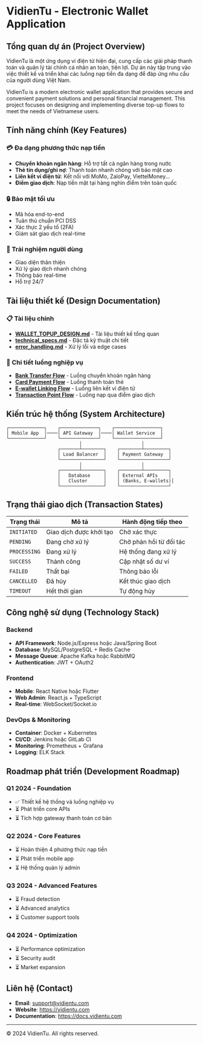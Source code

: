 # VidienTu - Electronic Wallet Application

## Tổng quan dự án (Project Overview)

VidienTu là một ứng dụng ví điện tử hiện đại, cung cấp các giải pháp thanh toán và quản lý tài chính cá nhân an toàn, tiện lợi. Dự án này tập trung vào việc thiết kế và triển khai các luồng nạp tiền đa dạng để đáp ứng nhu cầu của người dùng Việt Nam.

VidienTu is a modern electronic wallet application that provides secure and convenient payment solutions and personal financial management. This project focuses on designing and implementing diverse top-up flows to meet the needs of Vietnamese users.

## Tính năng chính (Key Features)

### 💳 Đa dạng phương thức nạp tiền
- **Chuyển khoản ngân hàng**: Hỗ trợ tất cả ngân hàng trong nước
- **Thẻ tín dụng/ghi nợ**: Thanh toán nhanh chóng với bảo mật cao
- **Liên kết ví điện tử**: Kết nối với MoMo, ZaloPay, ViettelMoney...
- **Điểm giao dịch**: Nạp tiền mặt tại hàng nghìn điểm trên toàn quốc

### 🔒 Bảo mật tối ưu
- Mã hóa end-to-end
- Tuân thủ chuẩn PCI DSS
- Xác thực 2 yếu tố (2FA)
- Giám sát giao dịch real-time

### 🚀 Trải nghiệm người dùng
- Giao diện thân thiện
- Xử lý giao dịch nhanh chóng
- Thông báo real-time
- Hỗ trợ 24/7

## Tài liệu thiết kế (Design Documentation)

### 📋 Tài liệu chính
- **[WALLET_TOPUP_DESIGN.md](./WALLET_TOPUP_DESIGN.md)** - Tài liệu thiết kế tổng quan
- **[technical_specs.md](./technical_specs.md)** - Đặc tả kỹ thuật chi tiết
- **[error_handling.md](./error_handling.md)** - Xử lý lỗi và edge cases

### 🔄 Chi tiết luồng nghiệp vụ
- **[Bank Transfer Flow](./flows/bank_transfer_flow.md)** - Luồng chuyển khoản ngân hàng
- **[Card Payment Flow](./flows/card_payment_flow.md)** - Luồng thanh toán thẻ
- **[E-wallet Linking Flow](./flows/ewallet_linking_flow.md)** - Luồng liên kết ví điện tử
- **[Transaction Point Flow](./flows/transaction_point_flow.md)** - Luồng nạp qua điểm giao dịch

## Kiến trúc hệ thống (System Architecture)

```
┌─────────────┐    ┌──────────────┐    ┌─────────────────┐
│ Mobile App  │────│ API Gateway  │────│ Wallet Service  │
└─────────────┘    └──────────────┘    └─────────────────┘
                           │                      │
                   ┌───────┴────────┐    ┌────────┴─────────┐
                   │ Load Balancer  │    │ Payment Gateway  │
                   └────────────────┘    └──────────────────┘
                           │                      │
                   ┌───────┴────────┐    ┌────────┴─────────┐
                   │   Database     │    │ External APIs    │
                   │   Cluster      │    │ (Banks, E-wallets)│
                   └────────────────┘    └──────────────────┘
```

## Trạng thái giao dịch (Transaction States)

| Trạng thái | Mô tả | Hành động tiếp theo |
|------------|-------|-------------------|
| `INITIATED` | Giao dịch được khởi tạo | Chờ xác thực |
| `PENDING` | Đang chờ xử lý | Chờ phản hồi từ đối tác |
| `PROCESSING` | Đang xử lý | Hệ thống đang xử lý |
| `SUCCESS` | Thành công | Cập nhật số dư ví |
| `FAILED` | Thất bại | Thông báo lỗi |
| `CANCELLED` | Đã hủy | Kết thúc giao dịch |
| `TIMEOUT` | Hết thời gian | Tự động hủy |

## Công nghệ sử dụng (Technology Stack)

### Backend
- **API Framework**: Node.js/Express hoặc Java/Spring Boot
- **Database**: MySQL/PostgreSQL + Redis Cache
- **Message Queue**: Apache Kafka hoặc RabbitMQ
- **Authentication**: JWT + OAuth2

### Frontend
- **Mobile**: React Native hoặc Flutter
- **Web Admin**: React.js + TypeScript
- **Real-time**: WebSocket/Socket.io

### DevOps & Monitoring
- **Container**: Docker + Kubernetes
- **CI/CD**: Jenkins hoặc GitLab CI
- **Monitoring**: Prometheus + Grafana
- **Logging**: ELK Stack

## Roadmap phát triển (Development Roadmap)

### Q1 2024 - Foundation
- ✅ Thiết kế hệ thống và luồng nghiệp vụ
- ⏳ Phát triển core APIs
- ⏳ Tích hợp gateway thanh toán cơ bản

### Q2 2024 - Core Features
- ⏳ Hoàn thiện 4 phương thức nạp tiền
- ⏳ Phát triển mobile app
- ⏳ Hệ thống quản lý admin

### Q3 2024 - Advanced Features
- ⏳ Fraud detection
- ⏳ Advanced analytics
- ⏳ Customer support tools

### Q4 2024 - Optimization
- ⏳ Performance optimization
- ⏳ Security audit
- ⏳ Market expansion

## Liên hệ (Contact)

- **Email**: support@vidientu.com
- **Website**: https://vidientu.com
- **Documentation**: https://docs.vidientu.com

---

© 2024 VidienTu. All rights reserved.
